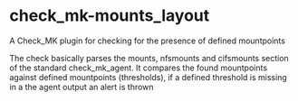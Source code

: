 # check_mk-mounts_layout
A Check_MK plugin for checking for the presence of defined mountpoints 

The check basically parses the mounts, nfsmounts and cifsmounts section of the standard check_mk_agent.
It  compares the found mountpoints against defined mountpoints (thresholds), if a defined threshold is missing 
in a the agent output an alert is thrown  
